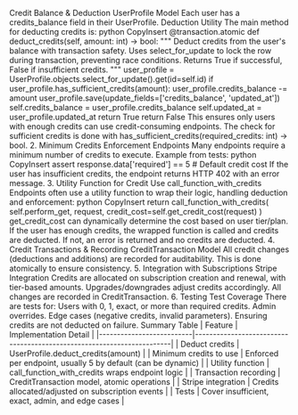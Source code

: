 Credit Balance & Deduction
UserProfile Model
Each user has a credits_balance field in their UserProfile.
Deduction Utility
The main method for deducting credits is:
python
CopyInsert
@transaction.atomic
def deduct_credits(self, amount: int) -> bool:
    """
    Deduct credits from the user's balance with transaction safety.
    Uses select_for_update to lock the row during transaction, preventing race conditions.
    Returns True if successful, False if insufficient credits.
    """
    user_profile = UserProfile.objects.select_for_update().get(id=self.id)
    if user_profile.has_sufficient_credits(amount):
        user_profile.credits_balance -= amount
        user_profile.save(update_fields=['credits_balance', 'updated_at'])
        self.credits_balance = user_profile.credits_balance
        self.updated_at = user_profile.updated_at
        return True
    return False
This ensures only users with enough credits can use credit-consuming endpoints.
The check for sufficient credits is done with has_sufficient_credits(required_credits: int) -> bool.
2. Minimum Credits Enforcement
Endpoints
Many endpoints require a minimum number of credits to execute.
Example from tests:
python
CopyInsert
assert response.data['required'] == 5  # Default credit cost
If the user has insufficient credits, the endpoint returns HTTP 402 with an error message.
3. Utility Function for Credit Use
call_function_with_credits
Endpoints often use a utility function to wrap their logic, handling deduction and enforcement:
python
CopyInsert
return call_function_with_credits(
    self.perform_get,
    request,
    credit_cost=self.get_credit_cost(request)
)
get_credit_cost can dynamically determine the cost based on user tier/plan.
If the user has enough credits, the wrapped function is called and credits are deducted.
If not, an error is returned and no credits are deducted.
4. Credit Transactions & Recording
CreditTransaction Model
All credit changes (deductions and additions) are recorded for auditability.
This is done atomically to ensure consistency.
5. Integration with Subscriptions
Stripe Integration
Credits are allocated on subscription creation and renewal, with tier-based amounts.
Upgrades/downgrades adjust credits accordingly.
All changes are recorded in CreditTransaction.
6. Testing
Test Coverage
There are tests for:
Users with 0, 1, exact, or more than required credits.
Admin overrides.
Edge cases (negative credits, invalid parameters).
Ensuring credits are not deducted on failure.
Summary Table
| Feature | Implementation Detail | |--------------------------|-----------------------------------------------------------------------| | Deduct credits | UserProfile.deduct_credits(amount) | | Minimum credits to use | Enforced per endpoint, usually 5 by default (can be dynamic) | | Utility function | call_function_with_credits wraps endpoint logic | | Transaction recording | CreditTransaction model, atomic operations | | Stripe integration | Credits allocated/adjusted on subscription events | | Tests | Cover insufficient, exact, admin, and edge cases |
